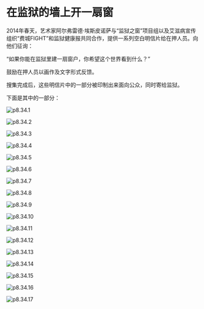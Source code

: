 # 在监狱的墙上开一扇窗

​2014年春天，艺术家阿尔弗雷德·埃斯皮诺萨与“监狱之窗”项目组以及艾滋病宣传组织“费城FIGHT”和监狱健康报共同合作，提供一系列空白明信片给在押人员。向他们征询：

“如果你能在监狱里建一扇窗户，你希望这个世界看到什么？”

鼓励在押人员以画作及文字形式反馈。

搜集完成后，这些明信片中的一部分被印制出来面向公众，同时寄给监狱。

下面是其中的一部分：

![p8.34.1](./images/8.34.1.jpeg)

![p8.34.2](./images/8.34.2.jpeg)

![p8.34.3](./images/8.34.3.jpeg)

![p8.34.4](./images/8.34.4.jpeg)

![p8.34.5](./images/8.34.5.jpeg)

![p8.34.6](./images/8.34.6.jpeg)

![p8.34.7](./images/8.34.7.jpeg)

![p8.34.8](./images/8.34.8.jpeg)

![p8.34.9](./images/8.34.9.jpeg)

![p8.34.10](./images/8.34.10.jpeg)

![p8.34.11](./images/8.34.11.jpeg)

![p8.34.12](./images/8.34.12.jpeg)

![p8.34.13](./images/8.34.13.jpeg)

![p8.34.14](./images/8.34.14.jpeg)

![p8.34.15](./images/8.34.15.png)

![p8.34.16](./images/8.34.16.jpeg)

![p8.34.17](./images/8.34.17.jpeg)
